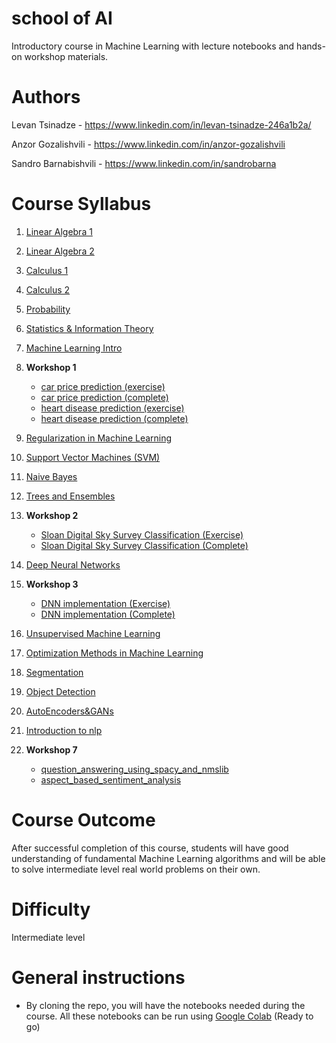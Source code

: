 # school of AI
Introductory course in Machine Learning with lecture notebooks and hands-on workshop materials.

# Authors
Levan Tsinadze - https://www.linkedin.com/in/levan-tsinadze-246a1b2a/

Anzor Gozalishvili - https://www.linkedin.com/in/anzor-gozalishvili

Sandro Barnabishvili - https://www.linkedin.com/in/sandrobarna

# Course Syllabus
1. [Linear Algebra 1](https://github.com/MaxinAI/school-of-ai/blob/master/lecture_1_linear_algebra_1.ipynb)

2. [Linear Algebra 2](https://github.com/MaxinAI/school-of-ai/blob/master/lecture_2_linear_algebra_2.ipynb)

3. [Calculus 1](https://github.com/MaxinAI/school-of-ai/blob/master/lecture_3_calculus_1.ipynb)

4. [Calculus 2](https://github.com/MaxinAI/school-of-ai/blob/master/lecture_4_calculus_2.ipynb)

5. [Probability](https://github.com/MaxinAI/school-of-ai/blob/master/lecture_5_probability.ipynb)

6. [Statistics & Information Theory](https://github.com/MaxinAI/school-of-ai/blob/master/lecture_6_statistics.ipynb)

7. [Machine Learning Intro](https://github.com/MaxinAI/school-of-ai/blob/master/lecture_7_machine_learning_intro.ipynb)

8. **Workshop 1**
    - [car price prediction (exercise)](https://github.com/MaxinAI/school-of-ai/blob/master/workshop_1_car_price_prediction(exercise).ipynb)
    - [car price prediction (complete)](https://github.com/MaxinAI/school-of-ai/blob/master/workshop_1_car_price_prediction(complete).ipynb)
    - [heart disease prediction (exercise)](https://github.com/MaxinAI/school-of-ai/blob/master/workshop_1_heart_disease_prediction(exercise).ipynb)
    - [heart disease prediction (complete)](https://github.com/MaxinAI/school-of-ai/blob/master/workshop_1_heart_disease_prediction(complete).ipynb)
  
9. [Regularization in Machine Learning](https://github.com/MaxinAI/school-of-ai/blob/master/lecture_8_machine_learning_regularization.ipynb)

10. [Support Vector Machines (SVM)](https://github.com/MaxinAI/school-of-ai/blob/master/lecture_9_svm.ipynb)

11. [Naive Bayes](https://github.com/MaxinAI/school-of-ai/blob/master/lecture_10_naive_bayes.ipynb)

12. [Trees and Ensembles](https://github.com/MaxinAI/school-of-ai/blob/master/lecture_11_trees_and_ensembles.ipynb)

13. **Workshop 2**
    - [Sloan Digital Sky Survey Classification (Exercise)](https://github.com/MaxinAI/school-of-ai/blob/master/workshop_2_sdss_classification(exercise).ipynb)
    - [Sloan Digital Sky Survey Classification (Complete)](https://github.com/MaxinAI/school-of-ai/blob/master/workshop_2_sdss_classification(complete).ipynb)
  
14. [Deep Neural Networks](https://github.com/MaxinAI/school-of-ai/blob/master/lecture_12_dnn.ipynb)

15. **Workshop 3**
    - [DNN implementation (Exercise)](https://github.com/MaxinAI/school-of-ai/blob/master/workshop_3_dnn_implementation.ipynb)
    - [DNN implementation (Complete)](https://github.com/MaxinAI/school-of-ai/blob/master/workshop_3_dnn_implementation_complete.ipynb)

16. [Unsupervised Machine Learning](https://github.com/MaxinAI/school-of-ai/blob/master/lecture_13_unsupervised_ml.ipynb)
17. [Optimization Methods in Machine Learning](https://github.com/MaxinAI/school-of-ai/blob/master/lecture_14_optimizations.ipynb)
18. [Segmentation](https://github.com/MaxinAI/school-of-ai/blob/master/lecture_18_segmentation_detection.ipynb)
19. [Object Detection](https://github.com/MaxinAI/school-of-ai/blob/master/lecture_19_object-detection.ipynb)
20. [AutoEncoders&GANs](https://github.com/MaxinAI/school-of-ai/blob/master/lecture_20_ssl_autoencoders_gans.ipynb)
21. [Introduction to nlp](https://github.com/MaxinAI/school-of-ai/blob/master/lecture_21_natural_language_processing_1.ipynb)

22. **Workshop 7**
    - [question_answering_using_spacy_and_nmslib](https://github.com/MaxinAI/school-of-ai/blob/master/workshop_7_question_answering_using_spacy_and_nmslib.ipynb)
    - [aspect_based_sentiment_analysis](https://github.com/MaxinAI/school-of-ai/blob/master/workshop_7_aspect_based_sentiment_analysis.ipynb)
  
# Course Outcome
After successful completion of this course, students will have good understanding of fundamental Machine Learning algorithms and will be able to solve intermediate level real world problems on their own.

# Difficulty
Intermediate level

# General instructions
- By cloning the repo, you will have the notebooks needed during the course. All these notebooks can be run using [Google Colab](https://colab.research.google.com/) (Ready to go)
